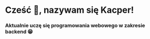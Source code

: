 <h1>Cześć 👋, nazywam się Kacper!</h1>
<h3>
  Aktualnie uczę się programowania webowego w zakresie backend 😁
  
</h3>


<!---
kacperoni/kacperoni is a ✨ special ✨ repository because its `README.md` (this file) appears on your GitHub profile.
You can click the Preview link to take a look at your changes.
--->
